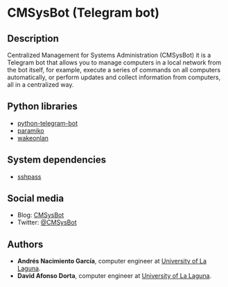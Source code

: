 # CMSysBot (Telegram bot)

## Description

Centralized Management for Systems Administration (CMSysBot) it is a Telegram bot that allows you to manage computers in a local network from the bot itself, for example, execute a series of commands on all computers automatically, or perform updates and collect information from computers, all in a centralized way.

## Python libraries

* [python-telegram-bot](https://pypi.org/project/python-telegram-bot/)
* [paramiko](https://pypi.org/project/paramiko/)
* [wakeonlan](https://pypi.org/project/wakeonlan/)

## System dependencies

* [sshpass](https://linux.die.net/man/1/sshpass)

## Social media

* Blog: [CMSysBot](https://cmsysbot.wordpress.com/) 
* Twitter: [@CMSysBot](https://twitter.com/cmsysbot)

## Authors
* **Andrés Nacimiento García**, computer engineer at [University of La Laguna](https://ull.es/).
* **David Afonso Dorta**, computer engineer at [University of La Laguna](https://ull.es/).